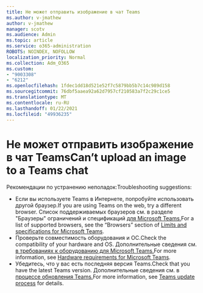 ```yaml
---
title: Не может отправить изображение в чат Teams
ms.author: v-jmathew
author: v-jmathew
manager: scotv
ms.audience: Admin
ms.topic: article
ms.service: o365-administration
ROBOTS: NOINDEX, NOFOLLOW
localization_priority: Normal
ms.collection: Adm_O365
ms.custom:
- "9003308"
- "6212"
ms.openlocfilehash: 1fdec1dd18d521e52f7c5879bb5b7c14c989d158
ms.sourcegitcommit: 76dbf5aaea92a62d7957cf210583a7f2c29c1ce5
ms.translationtype: MT
ms.contentlocale: ru-RU
ms.lasthandoff: 01/22/2021
ms.locfileid: "49936235"
---
```

# <a name="cant-upload-an-image-to-a-teams-chat"></a><span data-ttu-id="8cc21-102">Не может отправить изображение в чат Teams</span><span class="sxs-lookup"><span data-stu-id="8cc21-102">Can’t upload an image to a Teams chat</span></span>

<span data-ttu-id="8cc21-103">Рекомендации по устранению неполадок:</span><span class="sxs-lookup"><span data-stu-id="8cc21-103">Troubleshooting suggestions:</span></span>

- <span data-ttu-id="8cc21-104">Если вы используете Teams в Интернете, попробуйте использовать другой браузер.</span><span class="sxs-lookup"><span data-stu-id="8cc21-104">If you are using Teams on the web, try a different browser.</span></span> <span data-ttu-id="8cc21-105">Список поддерживаемых браузеров см. в разделе "Браузеры" ограничений и спецификаций [для Microsoft Teams.](https://docs.microsoft.com/microsoftteams/limits-specifications-teams)</span><span class="sxs-lookup"><span data-stu-id="8cc21-105">For a list of supported browsers, see the “Browsers” section of [Limits and specifications for Microsoft Teams](https://docs.microsoft.com/microsoftteams/limits-specifications-teams).</span></span>
- <span data-ttu-id="8cc21-106">Проверьте совместимость оборудования и ОС.</span><span class="sxs-lookup"><span data-stu-id="8cc21-106">Check the compatibility of your hardware and OS.</span></span> <span data-ttu-id="8cc21-107">Дополнительные сведения см. [в требованиях к оборудованию для Microsoft Teams.](https://docs.microsoft.com/microsoftteams/hardware-requirements-for-the-teams-app)</span><span class="sxs-lookup"><span data-stu-id="8cc21-107">For more information, see [Hardware requirements for Microsoft Teams](https://docs.microsoft.com/microsoftteams/hardware-requirements-for-the-teams-app).</span></span>
- <span data-ttu-id="8cc21-108">Убедитесь, что у вас есть последняя версия Teams.</span><span class="sxs-lookup"><span data-stu-id="8cc21-108">Check that you have the latest Teams version.</span></span> <span data-ttu-id="8cc21-109">Дополнительные сведения см. в [процессе обновления Teams.](https://docs.microsoft.com/microsoftteams/teams-client-update)</span><span class="sxs-lookup"><span data-stu-id="8cc21-109">For more information, see [Teams update process](https://docs.microsoft.com/microsoftteams/teams-client-update) for details.</span></span>
